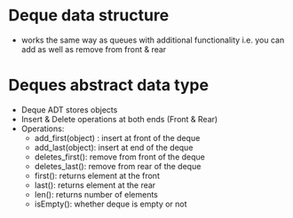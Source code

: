 # **Deque data structure**
- works the same way as queues with additional functionality i.e. you can add as well as remove from front & rear
# Deques abstract data type
- Deque ADT stores objects
- Insert & Delete operations at both ends (Front & Rear)
- Operations:
  - add_first(object) : insert at front of the deque
  - add_last(object): insert at end of the deque
  - deletes_first(): remove from front of the deque
  - deletes_last(): remove from rear of the deque
  - first(): returns element at the front
  - last(): returns element at the rear
  - len(): returns number of elements
  - isEmpty(): whether deque is empty or not